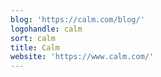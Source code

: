 ```yaml
---
blog: 'https://calm.com/blog/'
logohandle: calm
sort: calm
title: Calm
website: 'https://www.calm.com/'
---
```

